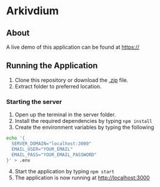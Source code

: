 # Arkivdium
## About
A live demo of this application can be found at [https://](https://)

## Running the Application
1. Clone this repository or download the [.zip](https://github.com/1dv611-meridium/1dv611-meridium/archive/master.zip) file.
2. Extract folder to preferred location.

  ### Starting the server
  1. Open up the terminal in the server folder.
  2. Install the required dependencies by typing `npm install`
  3. Create the environment variables by typing the following
  ```bash
  echo '{
    SERVER_DOMAIN="localhost:3000"
    EMAIL_USER="YOUR_EMAIL"
    EMAIL_PASS="YOUR_EMAIL_PASSWORD"
  }' > .env
  ```
  4. Start the application by typing `npm start`
  5. The application is now running at [http://localhost:3000](http://localhost:3000)